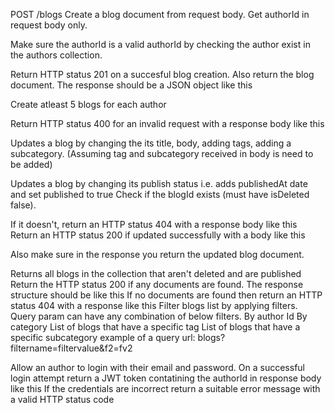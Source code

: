 POST /blogs
Create a blog document from request body. Get authorId in request body only.

Make sure the authorId is a valid authorId by checking the author exist in the authors collection.

Return HTTP status 201 on a succesful blog creation. Also return the blog document. The response should be a JSON object like this

Create atleast 5 blogs for each author

Return HTTP status 400 for an invalid request with a response body like this



Updates a blog by changing the its title, body, adding tags, adding a subcategory. 
(Assuming tag and subcategory received in body is need to be added)

Updates a blog by changing its publish status i.e. adds publishedAt date and set published to true
Check if the blogId exists (must have isDeleted false). 

If it doesn't, return an HTTP status 404 with a response body like this
Return an HTTP status 200 if updated successfully with a body like this

Also make sure in the response you return the updated blog document.



Returns all blogs in the collection that aren't deleted and are published
Return the HTTP status 200 if any documents are found. The response structure should be like this
If no documents are found then return an HTTP status 404 with a response like this
Filter blogs list by applying filters. Query param can have any combination of below filters.
By author Id
By category
List of blogs that have a specific tag
List of blogs that have a specific subcategory example of a query url: blogs?filtername=filtervalue&f2=fv2




Allow an author to login with their email and password. On a successful login attempt return a JWT token contatining the authorId in response body like this
If the credentials are incorrect return a suitable error message with a valid HTTP status code